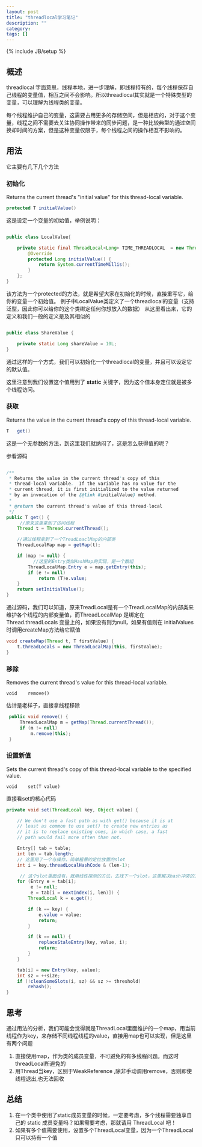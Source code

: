 ```yaml
---
layout: post
title: "threadlocal学习笔记"
description: ""
category:
tags: []
---
```

{% include JB/setup %}



## 概述

threadlocal 字面意思，线程本地，进一步理解，即线程持有的，每个线程保存自己线程的变量值，相互之间不会影响。所以threadlocal其实就是一个特殊类型的变量，可以理解为线程类的变量。

每个线程维护自己的变量，这需要占用更多的存储空间，但是相应的，对于这个变量，线程之间不需要去关注协同操作带来的同步问题，是一种比较典型的通过空间换却时间的方案，但是这种变量仅限于，每个线程之间的操作相互不影响的。


## 用法

它主要有几下几个方法

### 初始化

Returns the current thread's "initial value" for this thread-local variable.

~~~java
protected T	initialValue()
~~~

这是设定一个变量的初始值，举例说明：

~~~java

public class LocalValue{

    private static final ThreadLocal<Long> TIME_THREADLOCAL  = new ThreadLocal<Long>(){
        @Override
        protected Long initialValue() {
            return System.currentTimeMillis();
        }
    };
}

~~~

该方法为一个protected的方法，就是希望大家在初始化的时候，直接重写它，给你的变量一个初始值。
例子中LocalValue类定义了一个threadlocal的变量（支持泛型，因此你可以给你的这个类绑定任何你想放入的数据）
从这里看出来，它的定义和我们一般的定义是及其相似的

~~~java

public class ShareValue {

	private static Long shareValue = 10L;
}

~~~

通过这样的一个方式，我们可以初始化一个threadlocal的变量，并且可以设定它的默认值。

这里注意到我们设置这个值用到了 **static** 关键字，因为这个值本身定位就是被多个线程访问。



### 获取


Returns the value in the current thread's copy of this thread-local variable.

~~~java
T	get()
~~~
这是一个无参数的方法，到这里我们就纳闷了，这是怎么获得值的呢？

参看源码

~~~java

/**
 * Returns the value in the current thread's copy of this
 * thread-local variable.  If the variable has no value for the
 * current thread, it is first initialized to the value returned
 * by an invocation of the {@link #initialValue} method.
 *
 * @return the current thread's value of this thread-local
 */
public T get() {
	 //原来这里拿到了访问线程
    Thread t = Thread.currentThread();

    //通过线程拿到了一个TreadLoaclMap的内部类
    ThreadLocalMap map = getMap(t);

    if (map != null) {
    	  //这里的Entry类似HashMap的实现，是一个数组
        ThreadLocalMap.Entry e = map.getEntry(this);
        if (e != null)
            return (T)e.value;
    }
    return setInitialValue();
}    
~~~
通过源码，我们可以知道，原来TreadLocal是有一个TreadLocalMap的内部类来维护各个线程的内部变量值，而ThreadLocalMap 是绑定在Thread.threadLocals 变量上的，如果没有则为null，如果有值则在 initialValues时调用createMap方法给它赋值

~~~java
void createMap(Thread t, T firstValue) {
    t.threadLocals = new ThreadLocalMap(this, firstValue);
}
~~~


### 移除

Removes the current thread's value for this thread-local variable.

~~~jvav
void	remove()
~~~
估计是老样子，直接拿线程移除

~~~java
 public void remove() {
     ThreadLocalMap m = getMap(Thread.currentThread());
     if (m != null)
         m.remove(this);
 }
~~~

### 设置新值

Sets the current thread's copy of this thread-local variable to the specified value.

~~~
void	set(T value)
~~~
直接看set的核心代码

~~~java
private void set(ThreadLocal key, Object value) {

    // We don't use a fast path as with get() because it is at
    // least as common to use set() to create new entries as
    // it is to replace existing ones, in which case, a fast
    // path would fail more often than not.

    Entry[] tab = table;
    int len = tab.length;
    // 这里用了一个与操作，简单粗暴的定位放置的slot
    int i = key.threadLocalHashCode & (len-1);

	 // 这个slot里面没有，就用线性探测的方法，去找下一个slot，这里解决hash冲突的方法是开放地址法，区别于hashMap的单链表法
    for (Entry e = tab[i];
         e != null;
         e = tab[i = nextIndex(i, len)]) {
        ThreadLocal k = e.get();

        if (k == key) {
            e.value = value;
            return;
        }

        if (k == null) {
            replaceStaleEntry(key, value, i);
            return;
        }
    }

    tab[i] = new Entry(key, value);
    int sz = ++size;
    if (!cleanSomeSlots(i, sz) && sz >= threshold)
        rehash();
}
~~~

## 思考
通过用法的分析，我们可能会觉得就是ThreadLocal里面维护的一个map，用当前线程作为key，来存储不同线程线程的value，直接用map也可以实现，但是这里有两个问题

1. 直接使用map，作为类的成员变量，不可避免的有多线程问题。而这时threadLocal所避免的
2. 用Thread当key，区别于WeakReference ,除非手动调用remove，否则即使线程退出,也无法回收

## 总结

1. 在一个类中使用了static成员变量的时候，一定要考虑，多个线程需要独享自己的 static 成员变量吗？如果需要考虑，那就请用 ThreadLocal 吧！
2. 如果有多个值需要使用，设置多个ThreadLocal变量，因为一个ThreadLocal只可以持有一个值
